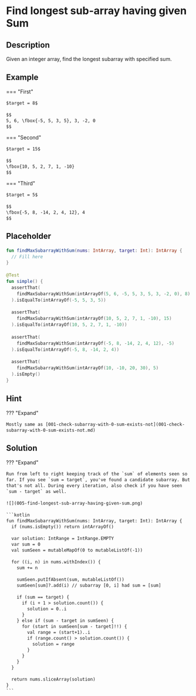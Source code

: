 # Find longest sub-array having given Sum

## Description

Given an integer array, find the longest subarray with specified sum.

## Example

=== "First"

    $target = 8$

    $$
    5, 6, \fbox{-5, 5, 3, 5}, 3, -2, 0
    $$

=== "Second"

    $target = 15$

    $$
    \fbox{10, 5, 2, 7, 1, -10}
    $$

=== "Third"

    $target = 5$

    $$
    \fbox{-5, 8, -14, 2, 4, 12}, 4
    $$

## Placeholder

```kotlin
fun findMaxSubarrayWithSum(nums: IntArray, target: Int): IntArray {
  // Fill here
}

@Test
fun simple() {
  assertThat(
    findMaxSubarrayWithSum(intArrayOf(5, 6, -5, 5, 3, 5, 3, -2, 0), 8)
  ).isEqualTo(intArrayOf(-5, 5, 3, 5))

  assertThat(
    findMaxSubarrayWithSum(intArrayOf(10, 5, 2, 7, 1, -10), 15)
  ).isEqualTo(intArrayOf(10, 5, 2, 7, 1, -10))

  assertThat(
    findMaxSubarrayWithSum(intArrayOf(-5, 8, -14, 2, 4, 12), -5)
  ).isEqualTo(intArrayOf(-5, 8, -14, 2, 4))

  assertThat(
    findMaxSubarrayWithSum(intArrayOf(10, -10, 20, 30), 5)
  ).isEmpty()
}
```

## Hint

??? "Expand"

    Mostly same as [001-check-subarray-with-0-sum-exists-not](001-check-subarray-with-0-sum-exists-not.md)

## Solution

??? "Expand"

    Run from left to right keeping track of the `sum` of elements seen so far. If you see `sum = target`, you've found a candidate subarray. But that's not all. During every iteration, also check if you have seen `sum - target` as well.

    ![](005-find-longest-sub-array-having-given-sum.png)

    ```kotlin
    fun findMaxSubarrayWithSum(nums: IntArray, target: Int): IntArray {
      if (nums.isEmpty()) return intArrayOf()

      var solution: IntRange = IntRange.EMPTY
      var sum = 0
      val sumSeen = mutableMapOf(0 to mutableListOf(-1))

      for ((i, n) in nums.withIndex()) {
        sum += n

        sumSeen.putIfAbsent(sum, mutableListOf())
        sumSeen[sum]?.add(i) // subarray [0, i] had sum = [sum]

        if (sum == target) {
          if (i + 1 > solution.count()) {
            solution = 0..i
          }
        } else if (sum - target in sumSeen) {
          for (start in sumSeen[sum - target]!!) {
            val range = (start+1)..i
            if (range.count() > solution.count()) {
              solution = range
            }
          }
        }
      }

      return nums.sliceArray(solution)
    }
    ```
